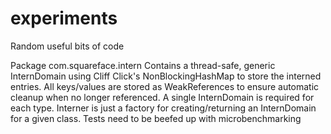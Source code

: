# experiments
Random useful bits of code

Package com.squareface.intern
Contains a thread-safe, generic InternDomain using Cliff Click's NonBlockingHashMap to store the interned entries. All keys/values are stored as WeakReferences to ensure automatic cleanup when no longer referenced. A single InternDomain is required for each type.
Interner is just a factory for creating/returning an InternDomain for a given class.
Tests need to be beefed up with microbenchmarking
